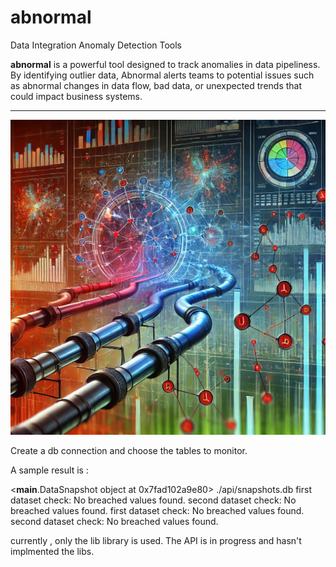 # abnormal
Data Integration Anomaly Detection Tools


**abnormal** is a powerful tool designed to track anomalies in data pipeliness. By identifying outlier data, Abnormal alerts teams to potential issues such as abnormal changes in data flow, bad data, or unexpected trends that could impact business systems.

---

![Aberration Illustration](./app/public/images/aberration_img_chatgpt.png)



Create a db connection and choose the tables to monitor. 

A sample result is : 

<__main__.DataSnapshot object at 0x7fad102a9e80>
./api/snapshots.db
first dataset check:
No breached values found.
second dataset check:
No breached values found.
first dataset check:
No breached values found.
second dataset check:
No breached values found.


currently , only the lib library is used. The API is in progress and hasn't implmented the libs. 
